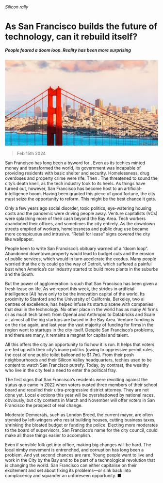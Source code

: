 ###### Silicon rally

# As San Francisco builds the future of technology, can it rebuild itself? 

##### People feared a doom loop. Reality has been more surprising 

![image](images/20240217_LDP001.jpg) 

> Feb 15th 2024 

San Francisco has long been a byword for . Even as its techies minted money and transformed the world, its government was incapable of providing residents with basic shelter and security. Homelessness, drug overdoses and property crime were rife. Then . The  threatened to sound the city’s death knell, as the tech industry took to its heels. As things have turned out, however, San Francisco has become host to an artificial-intelligence boom. Having been granted this piece of good fortune, the city must seize the opportunity to reform. This might be the best chance it gets. 

Only a few years ago social disorder, toxic politics, eye-watering housing costs and the pandemic were driving people away. Venture capitalists (VCs) were splashing more of their cash beyond the Bay Area. Tech workers abandoned their offices, and sometimes the city entirely. As the downtown streets emptied of workers, homelessness and public drug use became more conspicuous and intrusive. “Retail for lease” signs covered the city like wallpaper.

People keen to write San Francisco’s obituary warned of a “doom loop”. Abandoned downtown property would lead to budget cuts and the erosion of public services, which would in turn accelerate the exodus. Many people worried that the city could go the way of Detroit, which suffered a painful bust when America’s car industry started to build more plants in the suburbs and the South.

But the power of agglomeration is such that San Francisco has been given a fresh lease on life. As we report this week, the strides in artificial intelligence (AI) have only  to be the innovation capital of the world. Its proximity to Stanford and the University of California, Berkeley, two ai centres of excellence, has helped infuse its startup scene with companies that deal in the technology. No other place in the world has as many AI firms or as much tech talent: from Openai and Anthropic to Databricks and Scale ai, almost all the big startups are based in the Bay Area. Venture funding is on the rise again, and last year the vast majority of funding for firms in the region went to startups in the city itself. Despite San Francisco’s problems, and there are many, it remains a magnet for capital and talent. 

All this offers the city an opportunity to fix how it is run. It helps that voters are fed up with their city’s inane politics (owing to oppressive permit rules, the cost of one public toilet ballooned to $1.7m). From their posh neighbourhoods and their Silicon Valley headquarters, techies used to be content to watch San Francisco putrefy. Today, by contrast, the wealthy who live in the city feel a need to enter the political fray. 

The first signs that San Francisco’s residents were revolting against the status quo came in 2022 when voters ousted three members of their school board and recalled their ultra-progressive district attorney. They are not done yet. Local elections this year will be overshadowed by national races, obviously, but city contests in March and November will offer voters in San Francisco the prospect of real change. 

Moderate Democrats, such as London Breed, the current mayor, are often stymied by left-wingers who resist building houses, cutting business taxes, shrinking the bloated budget or funding the police. Electing more moderates to the board of supervisors, San Francisco’s name for the city council, could make all those things easier to accomplish. 

Even if sensible folk get into office, making big changes will be hard. The local nimby movement is entrenched, and corruption has long been a problem. And yet second chances are rare. Young people want to live and work in the City by the Bay and to be part of a technological revolution that is changing the world. San Francisco can either capitalise on their excitement and set about fixing its problems—or sink back into complacency and squander an unforeseen opportunity. ■

